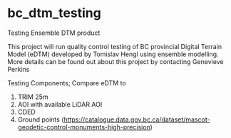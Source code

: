 # bc_dtm_testing
Testing Ensemble DTM product


This project will run quality control testing of BC provincial Digital Terrain Model (eDTM) developed by Tomislav Hengl using ensemble modelling.
More details can be found out about this project by contacting Genevieve Perkins 

Testing Components; 
Compare eDTM to 
1) TRIM 25m
2) AOI with available LiDAR AOI 
3) CDED 
4) Ground points (https://catalogue.data.gov.bc.ca/dataset/mascot-geodetic-control-monuments-high-precision) 

